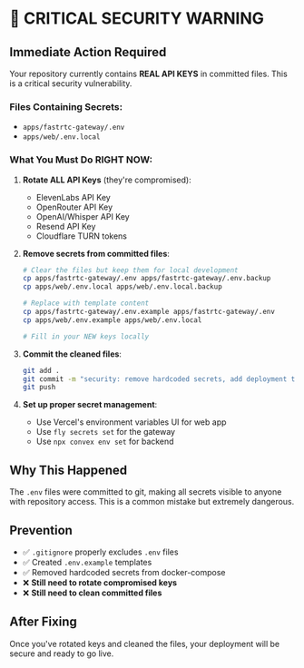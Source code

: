 # 🚨 CRITICAL SECURITY WARNING

## Immediate Action Required

Your repository currently contains **REAL API KEYS** in committed files. This is a critical security vulnerability.

### Files Containing Secrets:
- `apps/fastrtc-gateway/.env`
- `apps/web/.env.local`

### What You Must Do RIGHT NOW:

1. **Rotate ALL API Keys** (they're compromised):
   - ElevenLabs API Key
   - OpenRouter API Key  
   - OpenAI/Whisper API Key
   - Resend API Key
   - Cloudflare TURN tokens

2. **Remove secrets from committed files**:
   ```bash
   # Clear the files but keep them for local development
   cp apps/fastrtc-gateway/.env apps/fastrtc-gateway/.env.backup
   cp apps/web/.env.local apps/web/.env.local.backup
   
   # Replace with template content
   cp apps/fastrtc-gateway/.env.example apps/fastrtc-gateway/.env
   cp apps/web/.env.example apps/web/.env.local
   
   # Fill in your NEW keys locally
   ```

3. **Commit the cleaned files**:
   ```bash
   git add .
   git commit -m "security: remove hardcoded secrets, add deployment templates"
   git push
   ```

4. **Set up proper secret management**:
   - Use Vercel's environment variables UI for web app
   - Use `fly secrets set` for the gateway
   - Use `npx convex env set` for backend

## Why This Happened

The `.env` files were committed to git, making all secrets visible to anyone with repository access. This is a common mistake but extremely dangerous.

## Prevention

- ✅ `.gitignore` properly excludes `.env` files
- ✅ Created `.env.example` templates  
- ✅ Removed hardcoded secrets from docker-compose
- ❌ **Still need to rotate compromised keys**
- ❌ **Still need to clean committed files**

## After Fixing

Once you've rotated keys and cleaned the files, your deployment will be secure and ready to go live.
